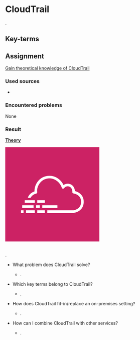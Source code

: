 # CloudTrail

.

## Key-terms


## Assignment

<ins>Gain theoretical knowledge of CloudTrail</ins>

### Used sources
- []()

### Encountered problems
None

### Result

**<ins>Theory</ins>**

![CloudTrail](/06_AWS_3/includes/10_cloudtrail1.png)<br><br>

.

- What problem does CloudTrail solve?
    - .

- Which key terms belong to CloudTrail?
    - .

- How does CloudTrail fit-in/replace an on-premises setting?
    - .

- How can I combine CloudTrail with other services?
    - .